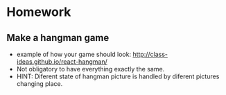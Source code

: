 # Homework

## Make a hangman game
 - example of how your game should look: http://class-ideas.github.io/react-hangman/
 - Not obligatory to have everything exactly the same.
 - HINT: Diferent state of hangman picture is handled by diferent pictures changing place.



